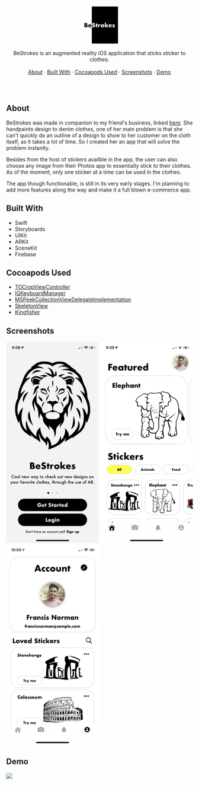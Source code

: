 <p align="center">
  <p align="center">
    <img src="/ReadMeFiles/BeStrokes Icon.png" width="100" height="100">
  </p>
  <p align="center">
    BeStrokes is an augmented reality iOS application that sticks sticker to clothes.
    <br />
    <br />
    <a href="#about">About</a>
    ·
    <a href="#built-with">Built With</a>
    ·
    <a href="#cocoapods-used">Cocoapods Used</a>
    ·
    <a href="#screenshots">Screenshots</a>
    ·
    <a href="#demo">Demo</a>
  </p>
</p>

<br />
<br />

## About
BeStrokes was made in companion to my friend's business, linked [here][6]. She handpaints design to denim clothes, one of her main problem is that she can't quickly do an outline of a design to show to her customer on the cloth itself, as it takes a lot of time. So I created her an app that will solve the problem instantly.

Besides from the host of stickers availble in the app, the user can also choose any image from their Photos app to essentially stick to their clothes. As of the moment, only one sticker at a time can be used in the clothes. 

The app though functionable, is still in its very early stages. I'm planning to add more features along the way and make it a full blown e-commerce app.

## Built With
* Swift
* Storyboards
* UIKit
* ARKit
* SceneKit
* Firebase

## Cocoapods Used
* [TOCropViewController][1]
* [IQKeyboardManager][2]
* [MSPeekCollectionViewDelegateImplementation][3]
* [SkeletonView][4]
* [Kingfisher][5]

## Screenshots

<img src="/ReadMeFiles/Landing.PNG" width="250"/> <img src="/ReadMeFiles/Home-Light.PNG" width="250"/> <img src="/ReadMeFiles/Account-Light.PNG" width="250"/>

## Demo

<img src="/ReadMeFiles/Demo.gif" width="250"/>

[1]: https://github.com/TimOliver/TOCropViewController
[2]: https://github.com/hackiftekhar/IQKeyboardManager
[3]: https://github.com/MaherKSantina/MSPeekCollectionViewDelegateImplementation
[4]: https://github.com/Juanpe/SkeletonView
[5]: https://cocoapods.org/pods/Kingfisher
[6]: https://www.instagram.com/be.strokes/
